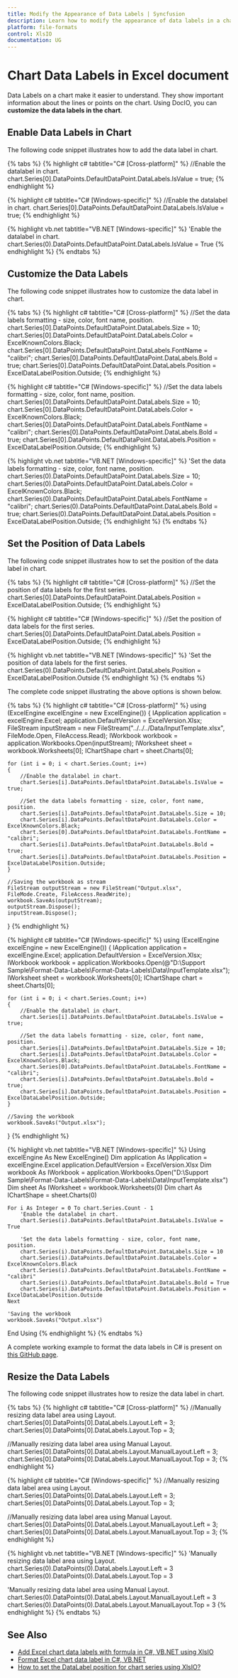 ```yaml
---
title: Modify the Appearance of Data Labels | Syncfusion
description: Learn how to modify the appearance of data labels in a chart in an Excel document using Syncfusion .NET Excel (XlsIO) library without Microsoft Excel.
platform: file-formats
control: XlsIO
documentation: UG
---
```


# Chart Data Labels in Excel document

Data Labels on a chart make it easier to understand. They show important information about the lines or points on the chart. Using DocIO, you can **customize the data labels in the chart**.

## Enable Data Labels in Chart

The following code snippet illustrates how to add the data label in chart.

{% tabs %}
{% highlight c# tabtitle="C# [Cross-platform]" %}
//Enable the datalabel in chart.
chart.Series[0].DataPoints.DefaultDataPoint.DataLabels.IsValue = true;
{% endhighlight %}

{% highlight c# tabtitle="C# [Windows-specific]" %}
//Enable the datalabel in chart.
chart.Series[0].DataPoints.DefaultDataPoint.DataLabels.IsValue = true;
{% endhighlight %}

{% highlight vb.net tabtitle="VB.NET [Windows-specific]" %}
'Enable the datalabel in chart.
chart.Series(0).DataPoints.DefaultDataPoint.DataLabels.IsValue = True
{% endhighlight %}
{% endtabs %}

## Customize the Data Labels

The following code snippet illustrates how to customize the data label in chart.

{% tabs %}
{% highlight c# tabtitle="C# [Cross-platform]" %}
//Set the data labels formatting - size, color, font name, position.
chart.Series[0].DataPoints.DefaultDataPoint.DataLabels.Size = 10;
chart.Series[0].DataPoints.DefaultDataPoint.DataLabels.Color = ExcelKnownColors.Black;
chart.Series[0].DataPoints.DefaultDataPoint.DataLabels.FontName = "calibri";
chart.Series[0].DataPoints.DefaultDataPoint.DataLabels.Bold = true;
chart.Series[0].DataPoints.DefaultDataPoint.DataLabels.Position = ExcelDataLabelPosition.Outside;
{% endhighlight %}

{% highlight c# tabtitle="C# [Windows-specific]" %}
//Set the data labels formatting - size, color, font name, position.
chart.Series[0].DataPoints.DefaultDataPoint.DataLabels.Size = 10;
chart.Series[0].DataPoints.DefaultDataPoint.DataLabels.Color = ExcelKnownColors.Black;
chart.Series[0].DataPoints.DefaultDataPoint.DataLabels.FontName = "calibri";
chart.Series[0].DataPoints.DefaultDataPoint.DataLabels.Bold = true;
chart.Series[0].DataPoints.DefaultDataPoint.DataLabels.Position = ExcelDataLabelPosition.Outside;
{% endhighlight %}

{% highlight vb.net tabtitle="VB.NET [Windows-specific]" %}
'Set the data labels formatting - size, color, font name, position.
chart.Series(0).DataPoints.DefaultDataPoint.DataLabels.Size = 10;
chart.Series(0).DataPoints.DefaultDataPoint.DataLabels.Color = ExcelKnownColors.Black;
chart.Series(0).DataPoints.DefaultDataPoint.DataLabels.FontName = "calibri";
chart.Series(0).DataPoints.DefaultDataPoint.DataLabels.Bold = true;
chart.Series(0).DataPoints.DefaultDataPoint.DataLabels.Position = ExcelDataLabelPosition.Outside;
{% endhighlight %}
{% endtabs %}

## Set the Position of Data Labels

The following code snippet illustrates how to set the position of the data label in chart.

{% tabs %}
{% highlight c# tabtitle="C# [Cross-platform]" %}
//Set the position of data labels for the first series.
chart.Series[0].DataPoints.DefaultDataPoint.DataLabels.Position = ExcelDataLabelPosition.Outside;
{% endhighlight %}

{% highlight c# tabtitle="C# [Windows-specific]" %}
//Set the position of data labels for the first series.
chart.Series[0].DataPoints.DefaultDataPoint.DataLabels.Position = ExcelDataLabelPosition.Outside;
{% endhighlight %}

{% highlight vb.net tabtitle="VB.NET [Windows-specific]" %}
'Set the position of data labels for the first series.
chart.Series(0).DataPoints.DefaultDataPoint.DataLabels.Position = ExcelDataLabelPosition.Outside
{% endhighlight %}
{% endtabs %}

The complete code snippet illustrating the above options is shown below.

{% tabs %}
{% highlight c# tabtitle="C# [Cross-platform]" %}
using (ExcelEngine excelEngine = new ExcelEngine())
{
    IApplication application = excelEngine.Excel;
    application.DefaultVersion = ExcelVersion.Xlsx;
    FileStream inputStream = new FileStream("../../../Data/InputTemplate.xlsx", FileMode.Open, FileAccess.Read);
    IWorkbook workbook = application.Workbooks.Open(inputStream);
    IWorksheet sheet = workbook.Worksheets[0];
    IChartShape chart = sheet.Charts[0];

    for (int i = 0; i < chart.Series.Count; i++)
    {
        //Enable the datalabel in chart.
        chart.Series[i].DataPoints.DefaultDataPoint.DataLabels.IsValue = true;

        //Set the data labels formatting - size, color, font name, position.
        chart.Series[i].DataPoints.DefaultDataPoint.DataLabels.Size = 10;
        chart.Series[i].DataPoints.DefaultDataPoint.DataLabels.Color = ExcelKnownColors.Black;
        chart.Series[0].DataPoints.DefaultDataPoint.DataLabels.FontName = "calibri";
        chart.Series[i].DataPoints.DefaultDataPoint.DataLabels.Bold = true;
        chart.Series[i].DataPoints.DefaultDataPoint.DataLabels.Position = ExcelDataLabelPosition.Outside;
    }

    //Saving the workbook as stream
    FileStream outputStream = new FileStream("Output.xlsx", FileMode.Create, FileAccess.ReadWrite);
    workbook.SaveAs(outputStream);
    outputStream.Dispose();
    inputStream.Dispose();
}
{% endhighlight %}

{% highlight c# tabtitle="C# [Windows-specific]" %}
using (ExcelEngine excelEngine = new ExcelEngine())
{
    IApplication application = excelEngine.Excel;
    application.DefaultVersion = ExcelVersion.Xlsx;
    IWorkbook workbook = application.Workbooks.Open(@"D:\Support Sample\Format-Data-Labels\Format-Data-Labels\Data\InputTemplate.xlsx");
    IWorksheet sheet = workbook.Worksheets[0];
    IChartShape chart = sheet.Charts[0];

    for (int i = 0; i < chart.Series.Count; i++)
    {
        //Enable the datalabel in chart.
        chart.Series[i].DataPoints.DefaultDataPoint.DataLabels.IsValue = true;

        //Set the data labels formatting - size, color, font name, position.
        chart.Series[i].DataPoints.DefaultDataPoint.DataLabels.Size = 10;
        chart.Series[i].DataPoints.DefaultDataPoint.DataLabels.Color = ExcelKnownColors.Black;
        chart.Series[0].DataPoints.DefaultDataPoint.DataLabels.FontName = "calibri";
        chart.Series[i].DataPoints.DefaultDataPoint.DataLabels.Bold = true;
        chart.Series[i].DataPoints.DefaultDataPoint.DataLabels.Position = ExcelDataLabelPosition.Outside;
    }

    //Saving the workbook
    workbook.SaveAs("Output.xlsx");
}
{% endhighlight %}

{% highlight vb.net tabtitle="VB.NET [Windows-specific]" %}
Using excelEngine As New ExcelEngine()
    Dim application As IApplication = excelEngine.Excel
    application.DefaultVersion = ExcelVersion.Xlsx
    Dim workbook As IWorkbook = application.Workbooks.Open("D:\Support Sample\Format-Data-Labels\Format-Data-Labels\Data\InputTemplate.xlsx")
    Dim sheet As IWorksheet = workbook.Worksheets(0)
    Dim chart As IChartShape = sheet.Charts(0)

    For i As Integer = 0 To chart.Series.Count - 1
        'Enable the datalabel in chart.
        chart.Series(i).DataPoints.DefaultDataPoint.DataLabels.IsValue = True

        'Set the data labels formatting - size, color, font name, position.
        chart.Series(i).DataPoints.DefaultDataPoint.DataLabels.Size = 10
        chart.Series(i).DataPoints.DefaultDataPoint.DataLabels.Color = ExcelKnownColors.Black
        chart.Series(i).DataPoints.DefaultDataPoint.DataLabels.FontName = "calibri"
        chart.Series(i).DataPoints.DefaultDataPoint.DataLabels.Bold = True
        chart.Series(i).DataPoints.DefaultDataPoint.DataLabels.Position = ExcelDataLabelPosition.Outside
    Next

    'Saving the workbook
    workbook.SaveAs("Output.xlsx")
End Using
{% endhighlight %}
{% endtabs %}

A complete working example to format the data labels in C# is present on [this GitHub page]().

## Resize the Data Labels

The following code snippet illustrates how to resize the data label in chart.

{% tabs %}
{% highlight c# tabtitle="C# [Cross-platform]" %}
//Manually resizing data label area using Layout.
chart.Series[0].DataPoints[0].DataLabels.Layout.Left = 3;
chart.Series[0].DataPoints[0].DataLabels.Layout.Top = 3;

//Manually resizing data label area using Manual Layout.
chart.Series[0].DataPoints[0].DataLabels.Layout.ManualLayout.Left = 3;
chart.Series[0].DataPoints[0].DataLabels.Layout.ManualLayout.Top = 3;
{% endhighlight %}

{% highlight c# tabtitle="C# [Windows-specific]" %}
//Manually resizing data label area using Layout.
chart.Series[0].DataPoints[0].DataLabels.Layout.Left = 3;
chart.Series[0].DataPoints[0].DataLabels.Layout.Top = 3;

//Manually resizing data label area using Manual Layout.
chart.Series[0].DataPoints[0].DataLabels.Layout.ManualLayout.Left = 3;
chart.Series[0].DataPoints[0].DataLabels.Layout.ManualLayout.Top = 3;
{% endhighlight %}

{% highlight vb.net tabtitle="VB.NET [Windows-specific]" %}
'Manually resizing data label area using Layout.
chart.Series(0).DataPoints(0).DataLabels.Layout.Left = 3
chart.Series(0).DataPoints(0).DataLabels.Layout.Top = 3

'Manually resizing data label area using Manual Layout.
chart.Series(0).DataPoints(0).DataLabels.Layout.ManualLayout.Left = 3
chart.Series(0).DataPoints(0).DataLabels.Layout.ManualLayout.Top = 3
{% endhighlight %}
{% endtabs %}

## See Also
* [Add Excel chart data labels with formula in C#, VB.NET using XlsIO](https://support.syncfusion.com/kb/article/10222/add-excel-chart-data-labels-with-formula-in-c-vb-net-using-xlsio)
* [Format Excel chart data label in C#, VB.NET](https://support.syncfusion.com/kb/article/2731/format-excel-chart-data-label-in-c-vb-net)
* [How to set the DataLabel position for chart series using XlsIO?](https://support.syncfusion.com/kb/article/2563/how-to-set-the-datalabel-position-for-chart-series-using-xlsio)